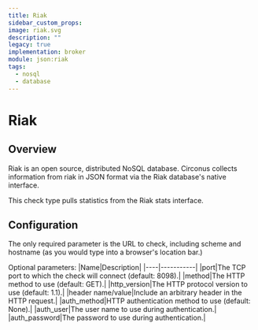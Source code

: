 ```yaml
---
title: Riak
sidebar_custom_props:
image: riak.svg
description: ""
legacy: true
implementation: broker
module: json:riak
tags:
  - nosql
  - database
---
```


# Riak

## Overview

Riak is an open source, distributed NoSQL database. Circonus collects information from riak in JSON format via the Riak database's native interface.

This check type pulls statistics from the Riak stats interface.

## Configuration

The only required parameter is the URL to check, including scheme and hostname (as you would type into a browser's location bar.)

Optional parameters:
|Name|Description|
|----|-----------|
|port|The TCP port to which the check will connect (default: 8098).|
|method|The HTTP method to use (default: GET).|
|http_version|The HTTP protocol version to use (default: 1.1).|
|header name/value|Include an arbitrary header in the HTTP request.|
|auth_method|HTTP authentication method to use (default: None).|
|auth_user|The user name to use during authentication.|
|auth_password|The password to use during authentication.|
